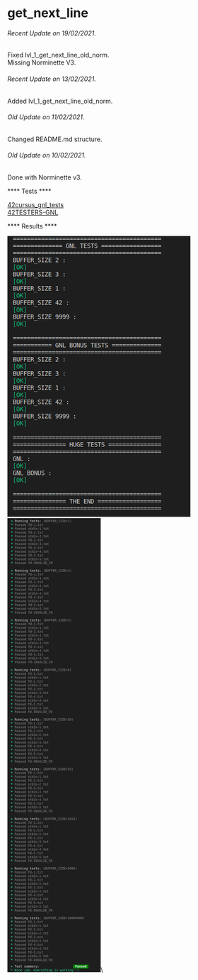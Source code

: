 # get_next_line


###### <i>Recent Update on 19/02/2021.</i>
Fixed lvl_1_get_next_line_old_norm.\
Missing Norminette V3.

###### <i>Recent Update on 13/02/2021.</i>
Added lvl_1_get_next_line_old_norm.

###### <i>Old Update on 11/02/2021.</i>
Changed README.md structure.

###### <i>Old Update on 10/02/2021.</i>
Done with Norminette v3.

**** Tests ****

[42cursus_gnl_tests](https://github.com/mrjvs/42cursus_gnl_tests)\
[42TESTERS-GNL](https://github.com/Mazoise/42TESTERS-GNL)

**** Results ****

![GitHub Logo](/extras/images/42TESTERS-GNL.png)\
![GitHub Logo](/extras/images/42cursus_gnl_tests1.png)\


